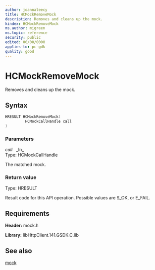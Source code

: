 ```yaml
---
author: joannaleecy
title: HCMockRemoveMock
description: Removes and cleans up the mock.
kindex: HCMockRemoveMock
ms.author: migreen
ms.topic: reference
security: public
edited: 00/00/0000
applies-to: pc-gdk
quality: good
---
```


# HCMockRemoveMock  

Removes and cleans up the mock.  

## Syntax  
  
```cpp
HRESULT HCMockRemoveMock(  
         HCMockCallHandle call  
)  
```  
  
### Parameters  
  
*call* &nbsp;&nbsp;\_In\_  
Type: HCMockCallHandle  
  
The matched mock.  
  
  
### Return value  
Type: HRESULT
  
Result code for this API operation. Possible values are S_OK, or E_FAIL.
  
## Requirements  
  
**Header:** mock.h
  
**Library:** libHttpClient.141.GSDK.C.lib
  
## See also  
[mock](../mock_members.md)  
  
  